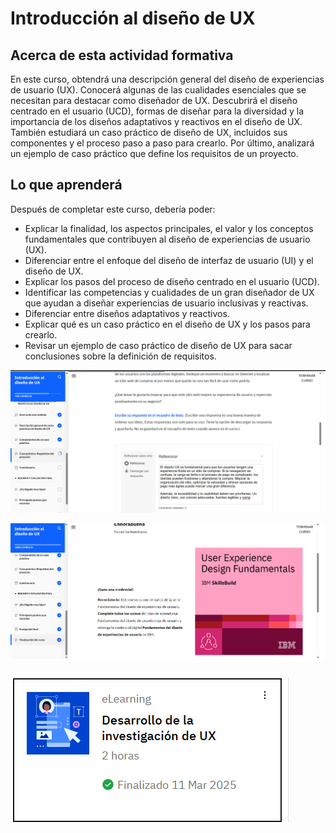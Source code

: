 # Introducción al diseño de UX

## Acerca de esta actividad formativa

En este curso, obtendrá una descripción general del diseño de experiencias de usuario (UX). Conocerá algunas de las cualidades esenciales que se necesitan para destacar como diseñador de UX. Descubrirá el diseño centrado en el usuario (UCD), formas de diseñar para la diversidad y la importancia de los diseños adaptativos y reactivos en el diseño de UX. También estudiará un caso práctico de diseño de UX, incluidos sus componentes y el proceso paso a paso para crearlo. Por último, analizará un ejemplo de caso práctico que define los requisitos de un proyecto.

## Lo que aprenderá

Después de completar este curso, debería poder:

- Explicar la finalidad, los aspectos principales, el valor y los conceptos fundamentales que contribuyen al diseño de experiencias de usuario (UX).
- Diferenciar entre el enfoque del diseño de interfaz de usuario (UI) y el diseño de UX.
- Explicar los pasos del proceso de diseño centrado en el usuario (UCD).
- Identificar las competencias y cualidades de un gran diseñador de UX que ayudan a diseñar experiencias de usuario inclusivas y reactivas.
- Diferenciar entre diseños adaptativos y reactivos.
- Explicar qué es un caso práctico en el diseño de UX y los pasos para crearlo.
- Revisar un ejemplo de caso práctico de diseño de UX para sacar conclusiones sobre la definición de requisitos.


![alt text](image.png)


![alt text](image-1.png)


![alt text](image-2.png)